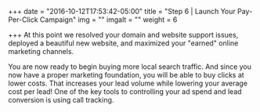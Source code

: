 +++
date = "2016-10-12T17:53:42-05:00"
title = "Step 6 | Launch Your Pay-Per-Click Campaign"
img = ""
imgalt = ""
weight = 6

+++
At this point we resolved your domain and website support issues, deployed a beautiful new website, and maximized your "earned" online marketing channels.
<!--more-->

You are now ready to begin buying more local search traffic. And since you now have a proper marketing foundation, you will be able to buy clicks at lower costs. That increases your lead volume while lowering your average cost per lead! One of the key tools to controlling your ad spend and lead conversion is using call tracking.
